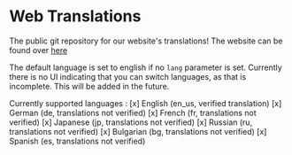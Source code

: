 # Web Translations

The public git repository for our website's translations!
The website can be found over [here](https://unizong.com)

The default language is set to english if no `lang` parameter is set. Currently there is no UI indicating that you can switch languages, as that is incomplete. This will be added in the future.

Currently supported languages :
[x] English (en_us, verified translation)
[x] German (de, translations not verified)
[x] French (fr, translations not verified)
[x] Japanese (jp, translations not verified)
[x] Russian (ru, translations not verified)
[x] Bulgarian (bg, translations not verified)
[x] Spanish (es, translations not verified)
